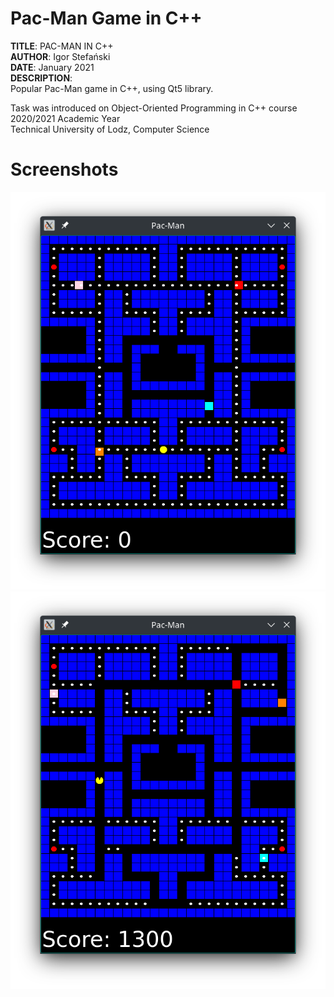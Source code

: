 # Pac-Man Game in C++
**TITLE**:  PAC-MAN IN C++\
**AUTHOR**: Igor Stefański\
**DATE**:   January 2021\
**DESCRIPTION**:\
Popular Pac-Man game in C++, using Qt5 library.

Task was introduced on Object-Oriented Programming in C++ course\
2020/2021 Academic Year\
Technical University of Lodz, Computer Science

# Screenshots
![alt text](https://github.com/igorfstefanski/PacMan/blob/main/screenshots/screenshot1.png?raw=true)
![alt text](https://github.com/igorfstefanski/PacMan/blob/main/screenshots/screenshot2.png?raw=true)
